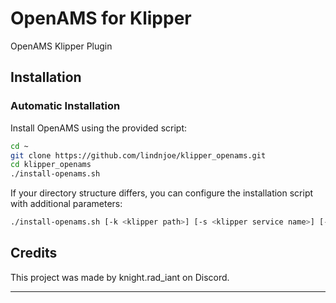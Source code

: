 # OpenAMS for Klipper  
OpenAMS Klipper Plugin

## Installation  

### Automatic Installation  

Install OpenAMS using the provided script:  

```bash  
cd ~  
git clone https://github.com/lindnjoe/klipper_openams.git  
cd klipper_openams  
./install-openams.sh  
```  

If your directory structure differs, you can configure the installation script with additional parameters:  

```bash  
./install-openams.sh [-k <klipper path>] [-s <klipper service name>] [-c <configuration path>]  
```

## Credits  

This project was made by knight.rad_iant on Discord.

---
